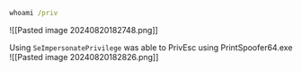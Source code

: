 ```cmd
whoami /priv
```
![[Pasted image 20240820182748.png]]

Using `SeImpersonatePrivilege` was able to PrivEsc using PrintSpoofer64.exe
![[Pasted image 20240820182826.png]]


